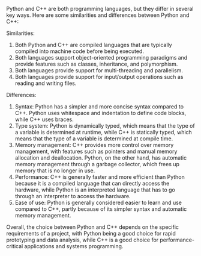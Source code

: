 Python and C++ are both programming languages, but they differ in several key ways. Here are some similarities and differences between Python and C++:

Similarities:

1.  Both Python and C++ are compiled languages that are typically compiled into machine code before being executed.
2.  Both languages support object-oriented programming paradigms and provide features such as classes, inheritance, and polymorphism.
3.  Both languages provide support for multi-threading and parallelism.
4.  Both languages provide support for input/output operations such as reading and writing files.

Differences:

1.  Syntax: Python has a simpler and more concise syntax compared to C++. Python uses whitespace and indentation to define code blocks, while C++ uses braces.
2.  Type system: Python is dynamically typed, which means that the type of a variable is determined at runtime, while C++ is statically typed, which means that the type of a variable is determined at compile time.
3.  Memory management: C++ provides more control over memory management, with features such as pointers and manual memory allocation and deallocation. Python, on the other hand, has automatic memory management through a garbage collector, which frees up memory that is no longer in use.
4.  Performance: C++ is generally faster and more efficient than Python because it is a compiled language that can directly access the hardware, while Python is an interpreted language that has to go through an interpreter to access the hardware.
5.  Ease of use: Python is generally considered easier to learn and use compared to C++, partly because of its simpler syntax and automatic memory management.

Overall, the choice between Python and C++ depends on the specific requirements of a project, with Python being a good choice for rapid prototyping and data analysis, while C++ is a good choice for performance-critical applications and systems programming.